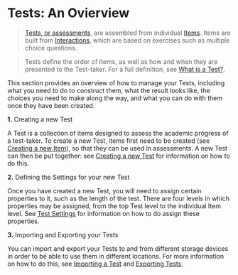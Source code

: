 <!--
    created_at: 2016-12-15
    authors:         
      - Catherine Pease
--> 

# Tests: An Ovierview

>[Tests, or assessments](../appendix/glossary.md#test), are assembled from individual [Items](../appendix/glossary.md#item). Items are built from [Interactions](../appendix/glossary.md#interaction), which are based on exercises such as multiple choice questions.

>Tests define the order of Items, as well as how and when they are presented to the Test-taker. For a full definition, see [What is a Test?](../tests/what-is-a-test.md).


This section provides an overview of how to manage your Tests, including what you need to do to construct them, what the result looks like, the choices you need to make along the way, and what you can do with them once they have been created.

**1.** Creating a new Test

A Test is a collection of items designed to assess the academic progress of a test-taker. To create a new Test, items first need to be created (see [Creating a new Item](../items/creating-a-new-item.md)), so that they can be used in assessments. A new Test can then be put together: see [Creating a new Test]() for information on how to do this.


**2.** Defining the Settings for your new Test

Once you have created a new Test, you will need to assign certain properties to it, such as the length of the test. There are four levels in which properties may be assigned, from the top Test level to the individual Item level. See [Test Settings](../tests/tests-settings.md) for information on how to do assign these properties.


**3.** Importing and Exporting your Tests

You can import and export your Tests to and from different storage devices in order to be able to use them in different locations. For more information on how to do this, see [Importing a Test](../tests/importing-a-test.md) and [Exporting Tests](../tests/exporting-tests.md).